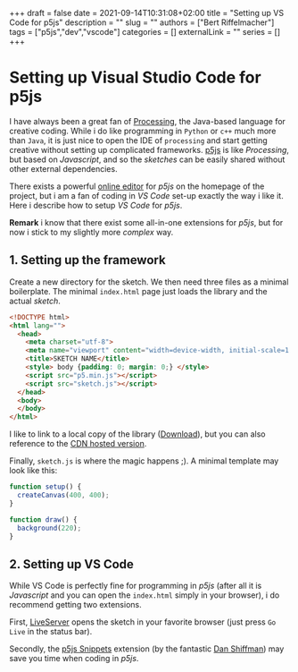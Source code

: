 +++ 
draft = false
date = 2021-09-14T10:31:08+02:00
title = "Setting up VS Code for p5js"
description = ""
slug = ""
authors = ["Bert Riffelmacher"]
tags = ["p5js","dev","vscode"]
categories = []
externalLink = ""
series = []
+++

# Setting up Visual Studio Code for p5js

I have always been a great fan of [Processing](https://processing.org/de/), the Java-based language for creative coding. While i do like programming in `Python` or `c++` much more than `Java`, it is just nice to open the IDE of `processing` and start getting creative without setting up complicated frameworks. [p5js](https://p5js.org/) is like *Processing*, but based on *Javascript*, and so the *sketches* can be easily shared without other external dependencies.

There exists a powerful [online editor](https://editor.p5js.org/) for *p5js* on the homepage of the project, but i am a fan of  coding in *VS Code* set-up exactly the way i like it. Here i describe how to setup *VS Code* for *p5js*. 

**Remark** i know that there exist some all-in-one extensions for *p5js*, but for now i stick to my slightly more *complex* way.

## 1. Setting up the framework

Create a new directory for the sketch. We then need three files as a minimal boilerplate. The minimal `index.html` page just loads the library and the actual *sketch*.

```html
<!DOCTYPE html>
<html lang="">
  <head>
    <meta charset="utf-8">
    <meta name="viewport" content="width=device-width, initial-scale=1.0">
    <title>SKETCH NAME</title>
    <style> body {padding: 0; margin: 0;} </style>
    <script src="p5.min.js"></script>
    <script src="sketch.js"></script>
  </head>
  <body>
  </body>
</html>

```

I like to link to a local copy of the library ([Download](https://p5js.org/download/)), but you can also reference to the [CDN hosted version](https://cdnjs.com/libraries/p5.js).

Finally, `sketch.js` is where the magic happens ;). A minimal template may look like this:
```js
function setup() {
  createCanvas(400, 400);
}

function draw() {
  background(220);
}
```

## 2. Setting up VS Code

While VS Code is perfectly fine for programming in *p5js* (after all it is *Javascript* and you can open the `index.html` simply in your browser), i do recommend getting two extensions.

First, [LiveServer](https://marketplace.visualstudio.com/items?itemName=ritwickdey.LiveServer) opens the sketch in your favorite browser (just press `Go Live` in the status bar).

Secondly, the [p5js Snippets](https://marketplace.visualstudio.com/items?itemName=acidic9.p5js-snippets) extension (by the fantastic [Dan Shiffman](https://shiffman.net/)) may save you time when coding in *p5js*.